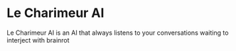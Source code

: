 # Le Charimeur AI

Le Charimeur AI is an AI that always listens to your conversations waiting to interject with brainrot